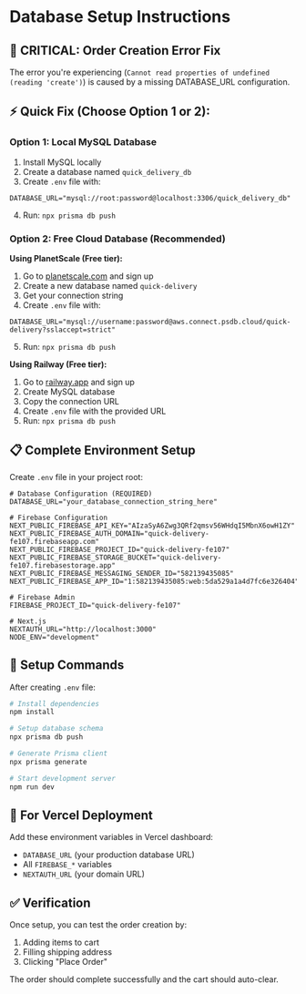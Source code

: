 # Database Setup Instructions

## 🚨 **CRITICAL: Order Creation Error Fix**

The error you're experiencing (`Cannot read properties of undefined (reading 'create')`) is caused by a missing DATABASE_URL configuration.

## ⚡ **Quick Fix (Choose Option 1 or 2):**

### **Option 1: Local MySQL Database**
1. Install MySQL locally
2. Create a database named `quick_delivery_db`
3. Create `.env` file with:
```env
DATABASE_URL="mysql://root:password@localhost:3306/quick_delivery_db"
```
4. Run: `npx prisma db push`

### **Option 2: Free Cloud Database (Recommended)**
**Using PlanetScale (Free tier):**

1. Go to [planetscale.com](https://planetscale.com) and sign up
2. Create a new database named `quick-delivery`
3. Get your connection string
4. Create `.env` file with:
```env
DATABASE_URL="mysql://username:password@aws.connect.psdb.cloud/quick-delivery?sslaccept=strict"
```
5. Run: `npx prisma db push`

**Using Railway (Free tier):**

1. Go to [railway.app](https://railway.app) and sign up
2. Create MySQL database
3. Copy the connection URL
4. Create `.env` file with the provided URL
5. Run: `npx prisma db push`

## 📋 **Complete Environment Setup**

Create `.env` file in your project root:

```env
# Database Configuration (REQUIRED)
DATABASE_URL="your_database_connection_string_here"

# Firebase Configuration
NEXT_PUBLIC_FIREBASE_API_KEY="AIzaSyA6Zwg3QRf2qmsv56WHdqI5MbnX6owH1ZY"
NEXT_PUBLIC_FIREBASE_AUTH_DOMAIN="quick-delivery-fe107.firebaseapp.com"
NEXT_PUBLIC_FIREBASE_PROJECT_ID="quick-delivery-fe107"
NEXT_PUBLIC_FIREBASE_STORAGE_BUCKET="quick-delivery-fe107.firebasestorage.app"
NEXT_PUBLIC_FIREBASE_MESSAGING_SENDER_ID="582139435085"
NEXT_PUBLIC_FIREBASE_APP_ID="1:582139435085:web:5da529a1a4d7fc6e326404"

# Firebase Admin
FIREBASE_PROJECT_ID="quick-delivery-fe107"

# Next.js
NEXTAUTH_URL="http://localhost:3000"
NODE_ENV="development"
```

## 🔧 **Setup Commands**

After creating `.env` file:

```bash
# Install dependencies
npm install

# Setup database schema
npx prisma db push

# Generate Prisma client
npx prisma generate

# Start development server
npm run dev
```

## 🚀 **For Vercel Deployment**

Add these environment variables in Vercel dashboard:
- `DATABASE_URL` (your production database URL)
- All `FIREBASE_*` variables
- `NEXTAUTH_URL` (your domain URL)

## ✅ **Verification**

Once setup, you can test the order creation by:
1. Adding items to cart
2. Filling shipping address
3. Clicking "Place Order"

The order should complete successfully and the cart should auto-clear.
